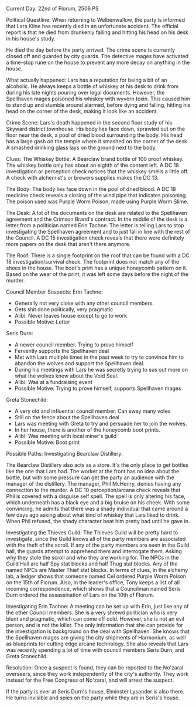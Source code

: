 Current Day: 22nd of Florum, 2506 PS

Political Questline:
When returning to Welbenwallow, the party is informed that Lars Kline has recently died in an unfortunate accident. The official report is that he died from drunkenly falling and hitting his head on his desk in his house's study.

He died the day before the party arrived. The crime scene is currently closed off and guarded by city guards. The detective mages have activated a time-stop rune on the house to prevent any more decay on anything in the house.

What actually happened: Lars has a reputation for being a bit of an alcoholic. He always keeps a bottle of whiskey at his desk to drink from during his late nights pouring over legal documents. However, the Spellhaven mages poisoned his whiskey with wyvern toxin. This caused him to stand up and stumble around alarmed, before dying and falling, hitting his head on the corner of the desk, making it look like an accident.

Crime Scene:
Lars's death happened in the second floor study of his Skyward district townhouse. His body lies face down, sprawled out on the floor near the desk, a pool of dried blood surrounding the body. His head has a large gash on the temple where it smashed on the corner of the desk. A smashed drinking glass lays on the ground next to the body.

Clues:
The Whiskey Bottle: A Bearclaw brand bottle of 100 proof whiskey. The whiskey bottle only has about an eighth of the content left. A DC 18 investigation or perception check notices that the whiskey smells a little off. A check with alchemist's or brewers supplies makes the DC 13.

The Body: The body lies face down in the pool of dried blood. A DC 18 medicine check reveals a closing of the wind pipe that indicates poisoning. The poison used was Purple Worm Poison, made using Purple Worm Slime.

The Desk: A lot of the documents on the desk are related to the Spellhaven agreement and the Crimson Brand's contract. In the middle of the desk is a letter from a politician named Erin Tachne. The letter is telling Lars to stop investigating the Spellhaven agreement and to just fall in line with the rest of the Council. A DC 15 investigation check reveals that there were definitely more papers on the desk that aren't there anymore.

The Roof: There is a single footprint on the roof that can be found with a DC 18 investigation/survival check. The footprint does not match any of the shoes in the house. The boot's print has a unique honeycomb pattern on it. Based on the wear of the print, it was left some days before the night of the murder.

Council Member Suspects:
Erin Tachne:
- Generally not very close with any other council members.
- Gets shit done politically, very pragmatic
- Alibi: Never leaves house except to go to work
- Possible Motive: Letter

Seris Durn:
- A newer council member. Trying to prove himself
- Fervently supports the Spellhaven deal
- Met with Lars multiple times in the past week to try to convince him to abandon the wolves and support the Spellhaven deal.
- During his meetings with Lars he was secretly trying to sus out more on what the wolves knew about the Void Seal.
- Alibi: Was at a fundraising event
- Possible Motive: Trying to prove himself, supports Spellhaven mages

Greta Stonechild:
- A very old and influential council member. Can sway many votes
- Still on the fence about the Spellhaven deal
- Lars was meeting with Greta to try and persuade her to join the wolves.
- In her house, there is another of the honeycomb boot prints.
- Alibi: Was meeting with local miner's guild
- Possible Motive: Boot print

Possible Paths:
Investigating Bearclaw Distillery:

The Bearclaw Distillery also acts as a store. It's the only place to get bottles like the one that Lars had. The worker at the front has no idea about the bottle, but with some pressure can get the party an audience with the manager of the distillery. The manager, Phil McHenry, denies having any connection to the murder. A DC 10 perception/arcana check reveals that Phil is covered with a disguise self spell. The spell is only altering his face, which underneath has a black eye and a big bruise on his cheek. With some convincing, he admits that there was a shady individual that came around a few days ago asking about what kind of whiskey that Lars liked to drink. When Phil refused, the shady character beat him pretty bad until he gave in.

Investigating the Thieves Guild:
The Thieves Guild will be pretty hard to investigate, since the Guild knows all of the party members are associated with the theft of the scroll. If any of the party members are seen in the Guild hall, the guards attempt to apprehend them and interrogate them. Asking why they stole the scroll and who they are working for. The NPCs in the Guild Hall are half Spy stat blocks and half Thug stat blocks. Any of the named NPCs are Master Thief stat blocks. In terms of clues, in the alchemy lab, a ledger shows that someone named Cel ordered Purple Worm Poison on the 15th of Florum. Also, in the leader's office, Tony keeps a list of all incoming correspondence, which shows that a Councilman named Seris Durn ordered the assassination of Lars on the 10th of Florum.

Investigating Erin Tachne:
A meeting can be set up with Erin, just like any of the other Council members. She is a very shrewd politician who is very blunt and pragmatic, which can come off cold. However, she is not an evil person, and is not the killer. The only information that she can provide for the investigation is background on the deal with Spellhaven. She knows that the Spellhaven mages are giving the city shipments of Harmonium, as well as blueprints for cutting edge arcane technology. She also reveals that Lars was recently spending a lot of time with council members Seris Durn, and Greta Stonechild.

Resolution:
Once a suspect is found, they can be reported to the No'zaral overseers, since they work independently of the city's authority. They work instead for the Free Congress of No'zaral, and will arrest the suspect.

If the party is ever at Seris Durn's house, Elminster Lysander is also there. He turns invisible and spies on the party while they are in Seris's house.